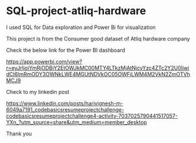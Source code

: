 # SQL-project-atliq-hardware

I used SQL for Data exploration and Power Bi for visualization

This project is from the Consumer good dataset of Atliq hardware company

Check the below link for the Power BI dashboard 

https://app.powerbi.com/view?r=eyJrIjoiYmRjODBjY2EtOWJkMC00MTY4LTkzMjAtNjcyYzc4ZTc2Y2U0IiwidCI6ImRmODY3OWNkLWE4MGUtNDVkOC05OWFjLWM4M2VkN2ZmOTVhMCJ9

Check to my linkedin post

https://www.linkedin.com/posts/harivignesh-m-6049a7191_codebasicsresumeprojectchallenge-codebasicsresumeprojectchallenge4-activity-7037025790441517057-YXn_?utm_source=share&utm_medium=member_desktop

Thank you
